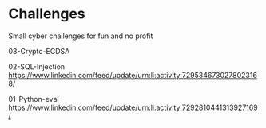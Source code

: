 # Challenges

Small cyber challenges for fun and no profit


03-Crypto-ECDSA

02-SQL-Injection
https://www.linkedin.com/feed/update/urn:li:activity:7295346730278023168/

01-Python-eval
https://www.linkedin.com/feed/update/urn:li:activity:7292810441313927169/
